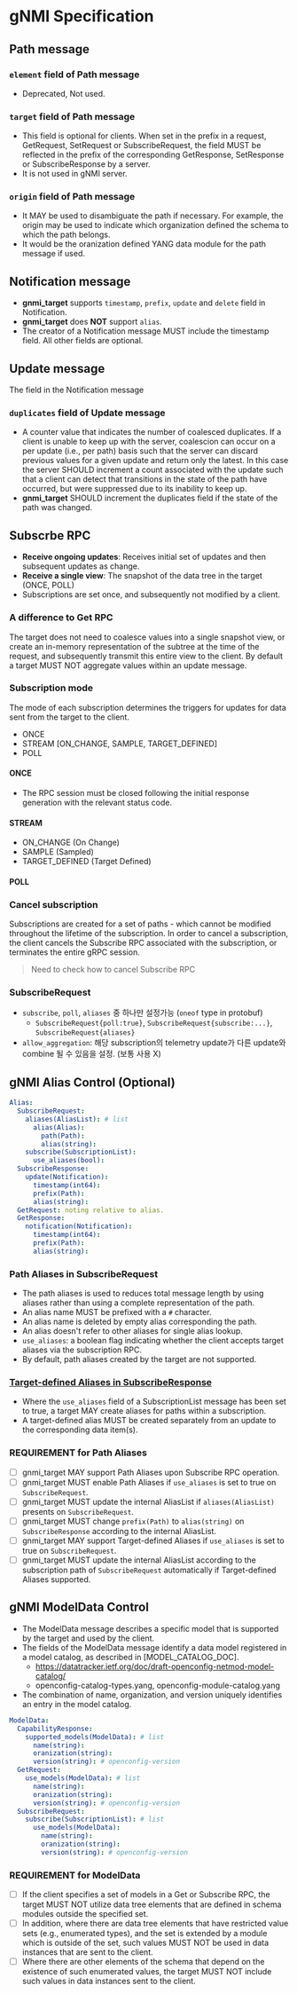 # gNMI Specification

## Path message

### `element` field of Path message

- Deprecated, Not used.

### `target` field of Path message

- This field is optional for clients. When set in the prefix in a request, GetRequest, SetRequest or SubscribeRequest, the field MUST be reflected in the prefix of the corresponding GetResponse, SetResponse or SubscribeResponse by a server.
- It is not used in gNMI server.

### `origin` field of Path message

- It MAY be used to disambiguate the path if necessary. For example, the origin may be used to indicate which organization defined the schema to which the path belongs.
- It would be the oranization defined YANG data module for the path message if used.

## Notification message

- **gnmi_target** supports `timestamp`, `prefix`, `update` and `delete` field in Notification.
- **gnmi_target** does **NOT** support `alias`.
- The creator of a Notification message MUST include the timestamp field. All other fields are optional.

## Update message

The field in the Notification message

### `duplicates` field of Update message

- A counter value that indicates the number of coalesced duplicates. If a client is unable to keep up with the server, coalescion can occur on a per update (i.e., per path) basis such that the server can discard previous values for a given update and return only the latest. In this case the server SHOULD increment a count associated with the update such that a client can detect that transitions in the state of the path have occurred, but were suppressed due to its inability to keep up.
- **gnmi_target** SHOULD increment the duplicates field if the state of the path was changed.

## Subscrbe RPC

- **Receive ongoing updates**: Receives initial set of updates and then subsequent updates as change.
- **Receive a single view**: The snapshot of the data tree in the target (ONCE, POLL)
- Subscriptions are set once, and subsequently not modified by a client.

### A difference to Get RPC

The target does not need to coalesce values into a single snapshot view, or create an in-memory representation of the subtree at the time of the request, and subsequently transmit this entire view to the client. By default a target MUST NOT aggregate values within an update message.

### Subscription mode

The mode of each subscription determines the triggers for updates for data sent from the target to the client.

- ONCE
- STREAM [ON_CHANGE, SAMPLE, TARGET_DEFINED]
- POLL

#### ONCE

- The RPC session must be closed following the initial response generation with the relevant status code.

#### STREAM

- ON_CHANGE (On Change)
- SAMPLE (Sampled)
- TARGET_DEFINED (Target Defined)

#### POLL

### Cancel subscription

Subscriptions are created for a set of paths - which cannot be modified throughout the lifetime of the subscription. In order to cancel a subscription, the client cancels the Subscribe RPC associated with the subscription, or terminates the entire gRPC session.

> Need to check how to cancel Subscribe RPC

### SubscribeRequest

- `subscribe`, `poll`, `aliases` 중 하나만 설정가능 (`oneof` type in protobuf)
  - `SubscribeRequest{poll:true}`, `SubscribeRequest{subscribe:...}`, `SubscribeRequest{aliases}`
- `allow_aggregation`: 해당 subscription의 telemetry update가 다른 update와 combine 될 수 있음을 설정. (보통 사용 X)

## gNMI Alias Control (Optional)

```yaml
Alias:
  SubscribeRequest:
    aliases(AliasList): # list
      alias(Alias):
        path(Path):
        alias(string):
    subscribe(SubscriptionList):
      use_aliases(bool):
  SubscribeResponse:
    update(Notification):
      timestamp(int64):
      prefix(Path):
      alias(string):
  GetRequest: noting relative to alias.
  GetResponse:
    notification(Notification):
      timestamp(int64):
      prefix(Path):
      alias(string):
```

### Path Aliases in SubscribeRequest

- The path aliases is used to reduces total message length by using aliases rather than using a complete representation of the path.
- An alias name MUST be prefixed with a `#` character.
- An alias name is deleted by empty alias corresponding the path.
- An alias doesn't refer to other aliases for single alias lookup.
- `use_aliases`: a boolean flag indicating whether the client accepts target aliases via the subscription RPC. 
- By default, path aliases created by the target are not supported.

### [Target-defined Aliases in SubscribeResponse](https://github.com/openconfig/reference/blob/master/rpc/gnmi/gnmi-specification.md#3522-target-defined-aliases-within-a-subscription)

- Where the `use_aliases` field of a SubscriptionList message has been set to true, a target MAY create aliases for paths within a subscription.
- A target-defined alias MUST be created separately from an update to the corresponding data item(s).

### REQUIREMENT for Path Aliases

- [ ] gnmi_target MAY support Path Aliases upon Subscribe RPC operation.
- [ ] gnmi_target MUST enable Path Aliases if `use_aliases` is set to true on `SubscribeRequest`.
- [ ] gnmi_target MUST update the internal AliasList if `aliases(AliasList)` presents on `SubscribeRequest`.
- [ ] gnmi_target MUST change `prefix(Path)` to `alias(string)` on `SubscribeResponse` according to the internal AliasList.
- [ ] gnmi_target MAY support Target-defined Aliases if `use_aliases` is set to true on `SubscribeRequest`.
- [ ] gnmi_target MUST update the internal AliasList according to the subscription path of `SubscribeRequest` automatically if Target-defined Aliases supported.

## gNMI ModelData Control

- The ModelData message describes a specific model that is supported by the target and used by the client.
- The fields of the ModelData message identify a data model registered in a model catalog, as described in [MODEL_CATALOG_DOC].
  - https://datatracker.ietf.org/doc/draft-openconfig-netmod-model-catalog/
  - openconfig-catalog-types.yang, openconfig-module-catalog.yang
- The combination of name, organization, and version uniquely identifies an entry in the model catalog.

```yaml
ModelData:
  CapabilityResponse:
    supported_models(ModelData): # list
      name(string):
      oranization(string):
      version(string): # openconfig-version
  GetRequest:
    use_models(ModelData): # list
      name(string):
      oranization(string):
      version(string): # openconfig-version
  SubscribeRequest:
    subscribe(SubscriptionList): # list
      use_models(ModelData):
        name(string):
        oranization(string):
        version(string): # openconfig-version
```

### REQUIREMENT for ModelData

- [ ] If the client specifies a set of models in a Get or Subscribe RPC, the target MUST NOT utilize data tree elements that are defined in schema modules outside the specified set.
- [ ] In addition, where there are data tree elements that have restricted value sets (e.g., enumerated types), and the set is extended by a module which is outside of the set, such values MUST NOT be used in data instances that are sent to the client.
- [ ] Where there are other elements of the schema that depend on the existence of such enumerated values, the target MUST NOT include such values in data instances sent to the client.
